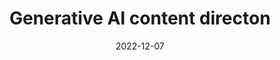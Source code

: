 ---
layout: post
title: Generative AI content directon
date: 2022-12-07
categories: education
root: /work/
description: Guidelines, best practices and creative directon
redirect: https://www.behance.net/videos/d5886b09-7fa7-4c0e-8a27-0d4b9451884a/Submitting-and-selling-generative-AI-images-on-Adobe-Stock-with-Mat-Hayward-and-Shea-Molloy-EN
---
